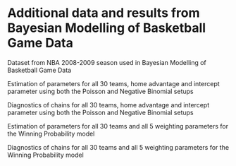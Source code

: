 # Additional data and results from Bayesian Modelling of Basketball Game Data 
Dataset from NBA 2008-2009 season used in Bayesian Modelling of Basketball Game Data

Estimation of parameters for all 30 teams, home advantage and intercept parameter using both the Poisson and Negative Binomial setups

Diagnostics of chains for all 30 teams, home advantage and intercept parameter using both the Poisson and Negative Binomial setups

Estimation of parameters for all 30 teams and all 5 weighting parameters for the Winning Probability model

Diagnostics of chains for all 30 teams and all 5 weighting parameters for the Winning Probability model
